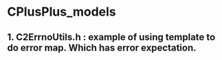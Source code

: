 # CPlusPlus_models

## 1. C2ErrnoUtils.h : example of using template to do error map. Which has error expectation.
